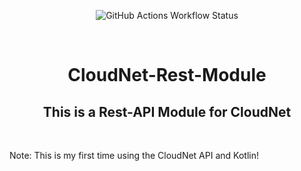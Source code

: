 <div align="center">

![GitHub Actions Workflow Status](https://img.shields.io/github/actions/workflow/status/TheCGuyGitHub/CloudNet-Rest-Module/gradle.yml)

</div>
<br clear="both">
<h1 align="center">CloudNet-Rest-Module</h2>
<h2 align="center">This is a Rest-API Module for CloudNet</h2>
<br clear="both">



Note: This is my first time using the CloudNet API and Kotlin!